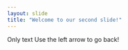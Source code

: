 ```yaml
---
layout: slide
title: "Welcome to our second slide!"
---
```

Only text
Use the left arrow to go back!

